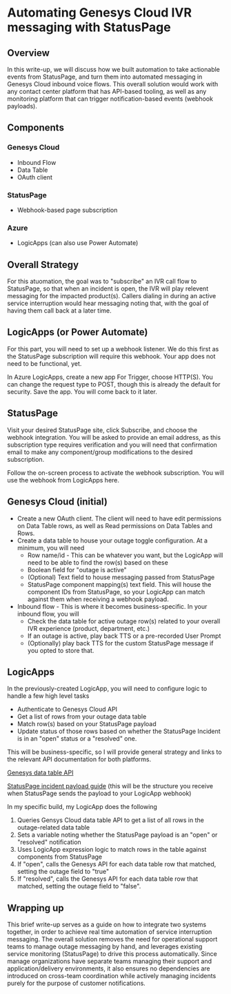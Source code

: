 # Automating Genesys Cloud IVR messaging with StatusPage

## Overview
In this write-up, we will discuss how we built automation to take actionable events from StatusPage, and turn them into automated messaging in Genesys Cloud inbound voice flows.  This overall solution would work with any contact center platform that has API-based tooling, as well as any monitoring platform that can trigger notification-based events (webhook payloads).

## Components

### Genesys Cloud
- Inbound Flow
- Data Table
- OAuth client

### StatusPage
- Webhook-based page subscription

### Azure
- LogicApps (can also use Power Automate)

## Overall Strategy

For this atuomation, the goal was to "subscribe" an IVR call flow to StatusPage, so that when an incident is open, the IVR will play relevent messaging for the impacted product(s).  Callers dialing in during an active service interruption would hear messaging noting that, with the goal of having them call back at a later time.

## LogicApps (or Power Automate)
For this part, you will need to set up a webhook listener.  We do this first as the StatusPage subscription will require this webhook.  Your app does not need to be functional, yet.

In Azure LogicApps, create a new app
For Trigger, choose HTTP(S).  You can change the request type to POST, though this is already the default for security.
Save the app.  You will come back to it later.

## StatusPage
Visit your desired StatusPage site, click Subscribe, and choose the webhook integration.  You will be asked to provide an email address, as this subscription type requires verification and you will need that confirmation email to make any component/group modifications to the desired subscription.

Follow the on-screen process to activate the webhook subscription.  You will use the webhook from LogicApps here.

## Genesys Cloud (initial)
- Create a new OAuth client.  The client will need to have edit permissions on Data Table rows, as well as Read permissions on Data Tables and Rows.
- Create a data table to house your outage toggle configuration.  At a minimum, you will need
  - Row name/id -  This can be whatever you want, but the LogicApp will need to be able to find the row(s) based on these
  - Boolean field for "outage is active"
  - (Optional) Text field to house messaging passed from StatusPage
  - StatusPage component mapping(s) text field.  This will house the component IDs from StatusPage, so your LogicApp can match against them when receiving a webhook payload.
- Inbound flow - This is where it becomes business-specific.  In your inbound flow, you will
  - Check the data table for active outage row(s) related to your overall IVR experience (product, department, etc.)
  - If an outage is active, play back TTS or a pre-recorded User Prompt
  - (Optionally) play back TTS for the custom StatusPage message if you opted to store that.

## LogicApps
In the previously-created LogicApp, you will need to configure logic to handle a few high level tasks

- Authenticate to Genesys Cloud API
- Get a list of rows from your outage data table
- Match row(s) based on your StatusPage payload
- Update status of those rows based on whether the StatusPage Incident is in an "open" status or a "resolved" one.

This will be business-specific, so I will provide general strategy and links to the relevant API documentation for both platforms.

[Genesys data table API](https://developer.genesys.cloud/routing/architect/data-tables)

[StatusPage incident payload guide](https://support.atlassian.com/statuspage/docs/enable-webhook-notifications/) (this will be the structure you receive when StatusPage sends the payload to your LogicApp webhook)

In my specific build, my LogicApp does the following
1. Queries Gensys Cloud data table API to get a list of all rows in the outage-related data table
2. Sets a variable noting whether the StatusPage payload is an "open" or "resolved" notification
3. Uses LogicApp expression logic to match rows in the table against components from StatusPage
4. If "open", calls the Genesys API for each data table row that matched, setting the outage field to "true"
5. If "resolved", calls the Genesys API for each data table row that matched, setting the outage field to "false".

## Wrapping up
This brief write-up serves as a guide on how to integrate two systems together, in order to achieve real time automation of service interruption messaging.  The overall solution removes the need for operational support teams to manage outage messaging by hand, and leverages existing service monitoring (StatusPage) to drive this process automatically.  Since manage organizations have separate teams managing their support and application/delivery environments, it also ensures no dependencies are introduced on cross-team coordination while actively managing incidents purely for the purpose of customer notifications.

